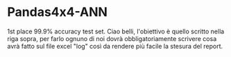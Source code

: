 # Pandas4x4-ANN
1st place 99.9% accuracy test set.
Ciao belli, l'obiettivo è quello scritto nella riga sopra, per farlo ognuno di noi dovrà obbligatoriamente scrivere cosa avrà fatto sul file excel "log" così da rendere più facile la stesura del report.
